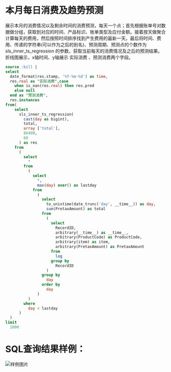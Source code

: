 # 本月每日消费及趋势预测

展示本月的消费情况以及剩余时间的消费预测，每天一个点；首先根据账单号对数据做分组，获取到对应的时间、产品标识、账单类型及应付金额。接着按天做聚合计算每天的费用，然后按照时间排序找到产生费用的最新一天。最后将时间、费用、传递的字符串(可以作为之后的别名)、预测周期、预测点的个数作为 sls_inner_ts_regression 的参数，获取当前每天的消费情况及之后的预测结果。
折线图展示，x轴时间、y轴展示 实际消费 、预测消费两个字段。


```SQL
source :bill |
select
  date_format(res.stamp, '%Y-%m-%d') as time,
  res.real as "实际消费",case
    when is_nan(res.real) then res.pred
    else null
  end as "预测消费",
  res.instances
from(
    select
      sls_inner_ts_regression(
        cast(day as bigint),
        total,
        array ['total'],
        86400,
        60
      ) as res
    from
      (
        select
          *
        from
          (
            select
              *,
              max(day) over() as lastday
            from
              (
                select
                  to_unixtime(date_trunc('day', __time__)) as day,
                  sum(PretaxAmount) as total
                from
                  (
                    select
                      RecordID,
                      arbitrary(__time__) as __time__,
                      arbitrary(ProductCode) as ProductCode,
                      arbitrary(item) as item,
                      arbitrary(PretaxAmount) as PretaxAmount
                    from
                      log
                    group by
                      RecordID
                  )
                group by
                  day
                order by
                  day
              )
          )
        where
          day < lastday
      )
  )
limit
  1000
```

# SQL查询结果样例：

![样例图片](http://slsconsole.oss-cn-hangzhou.aliyuncs.com/sql_sample/1585061747104test.png)